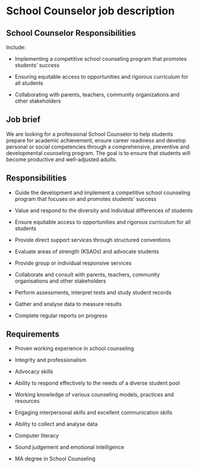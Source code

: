 # School Counselor job description


## School Counselor Responsibilities

Include:

* Implementing a competitive school counseling program that promotes students’ success

* Ensuring equitable access to opportunities and rigorous curriculum for all students

* Collaborating with parents, teachers, community organizations and other stakeholders


## Job brief

We are looking for a professional School Counselor to help students prepare for academic achievement, ensure career readiness and develop personal or social competencies through a comprehensive, preventive and developmental counseling program. The goal is to ensure that students will become productive and well-adjusted adults.


## Responsibilities

* Guide the development and implement a competitive school counseling program that focuses on and promotes students’ success

* Value and respond to the diversity and individual differences of students

* Ensure equitable access to opportunities and rigorous curriculum for all students

* Provide direct support services through structured conventions

* Evaluate areas of strength (KSAOs) and advocate students

* Provide group or individual responsive services

* Collaborate and consult with parents, teachers, community organisations and other stakeholders

* Perform assessments, interpret tests and study student records

* Gather and analyse data to measure results

* Complete regular reports on progress


## Requirements

* Proven working experience in school counseling

* Integrity and professionalism

* Advocacy skills

* Ability to respond effectively to the needs of a diverse student pool

* Working knowledge of various counseling models, practices and resources

* Engaging interpersonal skills and excellent communication skills

* Ability to collect and analyse data

* Computer literacy

* Sound judgement and emotional intelligence

* MA degree in School Counseling
